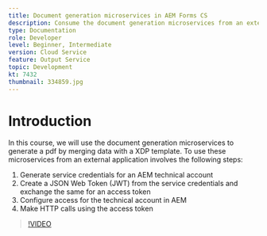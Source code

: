 ```yaml
---
title: Document generation microservices in AEM Forms CS
description: Consume the document generation microservices from an external application.
type: Documentation
role: Developer
level: Beginner, Intermediate
version: Cloud Service
feature: Output Service
topic: Development
kt: 7432
thumbnail: 334859.jpg
---
```

# Introduction

In this course, we will use the document generation microservices to generate a pdf by merging data with a XDP template. To use these microservices from an external application involves the following steps:

1. Generate service credentials for an AEM technical account
1. Create a JSON Web Token (JWT) from the service credentials and exchange the same for an access token
1. Configure access for the technical account in AEM 
1. Make HTTP calls using the access token

>[!VIDEO](https://video.tv.adobe.com/v/334859/?quality=12&learn=on)
